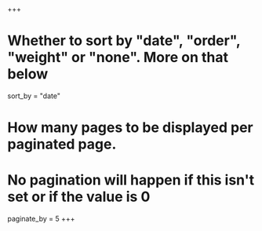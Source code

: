 +++
# Whether to sort by "date", "order", "weight" or "none". More on that below
sort_by = "date"

# How many pages to be displayed per paginated page.
# No pagination will happen if this isn't set or if the value is 0
paginate_by = 5
+++
